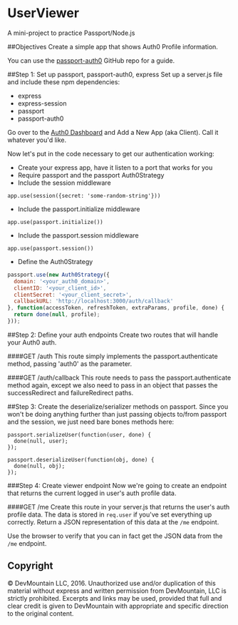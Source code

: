 UserViewer
==============

A mini-project to practice Passport/Node.js

##Objectives
Create a simple app that shows Auth0 Profile information.

You can use the [passport-auth0](https://github.com/auth0/passport-auth0) GitHub repo for a guide.

##Step 1: Set up passport, passport-auth0, express
Set up a server.js file and include these npm dependencies:
* express
* express-session
* passport
* passport-auth0

Go over to the [Auth0 Dashboard](https://manage.auth0.com/#/) and Add a New App (aka Client). Call it whatever you'd like.

Now let's put in the code necessary to get our authentication working:
* Create your express app, have it listen to a port that works for you
* Require passport and the passport Auth0Strategy
* Include the session middleware

`app.use(session({secret: 'some-random-string'}))`

* Include the passport.initialize middleware

`app.use(passport.initialize())`

* Include the passport.session middleware

`app.use(passport.session())`

* Define the Auth0Strategy

```javascript
passport.use(new Auth0Strategy({
  domain: '<your_auth0_domain>',
  clientID: '<your_client_id>',
  clientSecret: '<your_client_secret>',
  callbackURL: 'http://localhost:3000/auth/callback'
}, function(accessToken, refreshToken, extraParams, profile, done) {
  return done(null, profile);
}));
```

##Step 2: Define your auth endpoints
Create two routes that will handle your Auth0 auth.

####GET /auth
This route simply implements the passport.authenticate method, passing 'auth0' as the parameter.

####GET /auth/callback
This route needs to pass the passport.authenticate method again, except we also need to pass in an object that passes the successRedirect and failureRedirect paths.

##Step 3: Create the deserialize/serializer methods on passport.
Since you won't be doing anything further than just passing objects to/from passport and the session, we just need bare bones methods here:

```
passport.serializeUser(function(user, done) {
  done(null, user);
});

passport.deserializeUser(function(obj, done) {
  done(null, obj);
});
```

###Step 4: Create viewer endpoint
Now we're going to create an endpoint that returns the current logged in user's auth profile data.

####GET /me
Create this route in your server.js that returns the user's auth profile data. The data is stored in `req.user` if you've set everything up correctly. Return a JSON representation of this data at the `/me` endpoint.

Use the browser to verify that you can in fact get the JSON data from the `/me` endpoint.



## Copyright

© DevMountain LLC, 2016. Unauthorized use and/or duplication of this material without express and written permission from DevMountain, LLC is strictly prohibited. Excerpts and links may be used, provided that full and clear credit is given to DevMountain with appropriate and specific direction to the original content.
